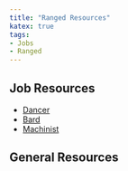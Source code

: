 ```yaml
---
title: "Ranged Resources"
katex: true
tags:
- Jobs
- Ranged
---
```

## Job Resources
- [Dancer](notes/Dancer.md)
- [Bard](notes/Bard.md)
- [Machinist](notes/Machinist.md)

## General Resources
